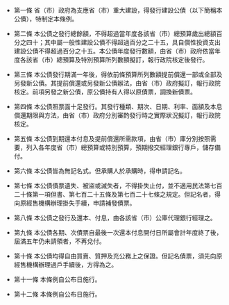 * 第一條 省（市）政府為支應省（市）重大建設，得發行建設公債（以下簡稱本公債），特制定本條例。

* 第二條 本公債之發行總餘額，不得超過當年度各該省（市）總預算歲出總額百分之四十；其中屬一般性建設公債不得超過百分之二十五，具自償性投資支出建設公債不得超過百分之十五。本公債年度發行數額，由省（市）政府依當年度各該省（市）總預算及特別預算所列數額擬訂，報行政院核定後發行。

* 第三條 本公債發行期滿一年後，得依前條預算所列數額提前償還一部或全部及另發新公債。其提前償還或另發新公債辦法，由省（市）政府擬訂，報行政院核定。前項另發之新公債，原公債持有人得以原債票，調換新債票。

* 第四條 本公債照票面十足發行。其發行種類、期次、日期、利率、面額及本息償還期限與方法，由省（市）政府分別審酌發行時之實際狀況擬訂，報行政院核定。

* 第五條 本公債到期還本付息及提前償還所需款項，由省（市）庫分別按照需要，列入各年度省（市）總預算或特別預算，預期撥交經理銀行專戶，儲存備付。

* 第六條 本公債皆為無記名式。但承購人於承購時，得申請記名。

* 第七條 本公債債票遺失、被盜或滅失者，不得掛失止付，並不適用民法第七百二十條第一項但書、第七百二十五條及第七百二十七條之規定。但記名者，得向原經售機構辦理掛失手續，申請補發債票。

* 第八條 本公債之發行及還本、付息，由各該省（市）公庫代理銀行經理之。

* 第九條 本公債各期、次債票自最後一次還本付息開付日所屬會計年度終了後，屆滿五年仍未請領者，不再兌付。

* 第十條 本公債均得自由買賣、質押及充公務上之保證。但記名債票，須先向原經售機構辦理過戶手續後，方得為之。

* 第十一條 本條例自公布日施行。

* 第十二條 本條例自公布日施行。


